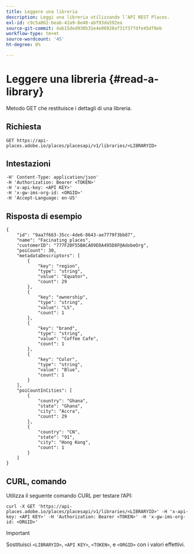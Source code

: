 ```yaml
---
title: Leggere una libreria
description: Leggi una libreria utilizzando l’API REST Places.
exl-id: c9c5a862-beab-42a9-8e40-abf93da592ea
source-git-commit: 4ab15ded930b31e4e06920af31f37fdfe45df8eb
workflow-type: tm+mt
source-wordcount: '45'
ht-degree: 8%

---
```


# Leggere una libreria {#read-a-library}

Metodo GET che restituisce i dettagli di una libreria.

## Richiesta

```text
GET https://api-places.adobe.io/places/placesapi/v1/libraries/<LIBRARYID>
```

## Intestazioni

```text
-H' Content-Type: application/json'  
-H 'Authorization: Bearer <TOKEN>'  
-H 'x-api-key: <API KEY>'  
-H 'x-gw-ims-org-id: <ORGID>'  
-H 'Accept-Language: en-US'
```

## Risposta di esempio

```text
{
    "id": "9aa7f663-35cc-4de6-8643-ae7779f3bb87",
    "name": "Facinating places",
    "customerID": "777F20F55BACA09E0A495D8F@AdobeOrg",
    "poiCount": 30,
    "metadataDescriptors": [
        {
            "key": "region",
            "type": "string",
            "value": "Equator",
            "count": 29
        },
        {
            "key": "ownership",
            "type": "string",
            "value": "LS",
            "count": 1
        },
        {
            "key": "brand",
            "type": "string",
            "value": "Coffee Cafe",
            "count": 1
        },
        {
            "key": "Color",
            "type": "string",
            "value": "Blue",
            "count": 1
        }
    ],
    "poiCountInCities": [
        {
            "country": "Ghana",
            "state": "Ghana",
            "city": "Accra",
            "count": 29
        },
        {
            "country": "CN",
            "state": "91",
            "city": "Hong Kong",
            "count": 1
        }
    ]
}
```

## CURL, comando

Utilizza il seguente comando CURL per testare l’API:

```text
curl -X GET 'https://api-places.adobe.io/places/placesapi/v1/libraries/<LIBRARYID>' -H 'x-api-key: <API KEY>' -H 'Authorization: Bearer <TOKEN>' -H 'x-gw-ims-org-id: <ORGID>'
```

>[!IMPORTANT]
>
>Sostituisci `<LIBRARYID>`, `<API KEY>`, `<TOKEN>`, e `<ORGID>` con i valori effettivi.
